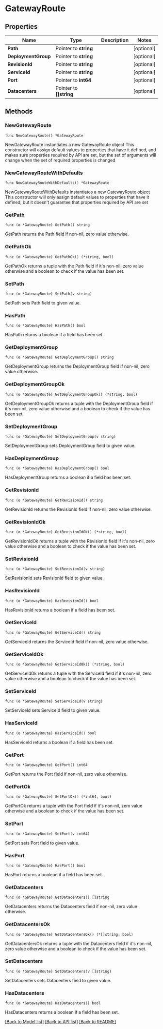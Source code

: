 # GatewayRoute

## Properties

Name | Type | Description | Notes
------------ | ------------- | ------------- | -------------
**Path** | Pointer to **string** |  | [optional] 
**DeploymentGroup** | Pointer to **string** |  | [optional] 
**RevisionId** | Pointer to **string** |  | [optional] 
**ServiceId** | Pointer to **string** |  | [optional] 
**Port** | Pointer to **int64** |  | [optional] 
**Datacenters** | Pointer to **[]string** |  | [optional] 

## Methods

### NewGatewayRoute

`func NewGatewayRoute() *GatewayRoute`

NewGatewayRoute instantiates a new GatewayRoute object
This constructor will assign default values to properties that have it defined,
and makes sure properties required by API are set, but the set of arguments
will change when the set of required properties is changed

### NewGatewayRouteWithDefaults

`func NewGatewayRouteWithDefaults() *GatewayRoute`

NewGatewayRouteWithDefaults instantiates a new GatewayRoute object
This constructor will only assign default values to properties that have it defined,
but it doesn't guarantee that properties required by API are set

### GetPath

`func (o *GatewayRoute) GetPath() string`

GetPath returns the Path field if non-nil, zero value otherwise.

### GetPathOk

`func (o *GatewayRoute) GetPathOk() (*string, bool)`

GetPathOk returns a tuple with the Path field if it's non-nil, zero value otherwise
and a boolean to check if the value has been set.

### SetPath

`func (o *GatewayRoute) SetPath(v string)`

SetPath sets Path field to given value.

### HasPath

`func (o *GatewayRoute) HasPath() bool`

HasPath returns a boolean if a field has been set.

### GetDeploymentGroup

`func (o *GatewayRoute) GetDeploymentGroup() string`

GetDeploymentGroup returns the DeploymentGroup field if non-nil, zero value otherwise.

### GetDeploymentGroupOk

`func (o *GatewayRoute) GetDeploymentGroupOk() (*string, bool)`

GetDeploymentGroupOk returns a tuple with the DeploymentGroup field if it's non-nil, zero value otherwise
and a boolean to check if the value has been set.

### SetDeploymentGroup

`func (o *GatewayRoute) SetDeploymentGroup(v string)`

SetDeploymentGroup sets DeploymentGroup field to given value.

### HasDeploymentGroup

`func (o *GatewayRoute) HasDeploymentGroup() bool`

HasDeploymentGroup returns a boolean if a field has been set.

### GetRevisionId

`func (o *GatewayRoute) GetRevisionId() string`

GetRevisionId returns the RevisionId field if non-nil, zero value otherwise.

### GetRevisionIdOk

`func (o *GatewayRoute) GetRevisionIdOk() (*string, bool)`

GetRevisionIdOk returns a tuple with the RevisionId field if it's non-nil, zero value otherwise
and a boolean to check if the value has been set.

### SetRevisionId

`func (o *GatewayRoute) SetRevisionId(v string)`

SetRevisionId sets RevisionId field to given value.

### HasRevisionId

`func (o *GatewayRoute) HasRevisionId() bool`

HasRevisionId returns a boolean if a field has been set.

### GetServiceId

`func (o *GatewayRoute) GetServiceId() string`

GetServiceId returns the ServiceId field if non-nil, zero value otherwise.

### GetServiceIdOk

`func (o *GatewayRoute) GetServiceIdOk() (*string, bool)`

GetServiceIdOk returns a tuple with the ServiceId field if it's non-nil, zero value otherwise
and a boolean to check if the value has been set.

### SetServiceId

`func (o *GatewayRoute) SetServiceId(v string)`

SetServiceId sets ServiceId field to given value.

### HasServiceId

`func (o *GatewayRoute) HasServiceId() bool`

HasServiceId returns a boolean if a field has been set.

### GetPort

`func (o *GatewayRoute) GetPort() int64`

GetPort returns the Port field if non-nil, zero value otherwise.

### GetPortOk

`func (o *GatewayRoute) GetPortOk() (*int64, bool)`

GetPortOk returns a tuple with the Port field if it's non-nil, zero value otherwise
and a boolean to check if the value has been set.

### SetPort

`func (o *GatewayRoute) SetPort(v int64)`

SetPort sets Port field to given value.

### HasPort

`func (o *GatewayRoute) HasPort() bool`

HasPort returns a boolean if a field has been set.

### GetDatacenters

`func (o *GatewayRoute) GetDatacenters() []string`

GetDatacenters returns the Datacenters field if non-nil, zero value otherwise.

### GetDatacentersOk

`func (o *GatewayRoute) GetDatacentersOk() (*[]string, bool)`

GetDatacentersOk returns a tuple with the Datacenters field if it's non-nil, zero value otherwise
and a boolean to check if the value has been set.

### SetDatacenters

`func (o *GatewayRoute) SetDatacenters(v []string)`

SetDatacenters sets Datacenters field to given value.

### HasDatacenters

`func (o *GatewayRoute) HasDatacenters() bool`

HasDatacenters returns a boolean if a field has been set.


[[Back to Model list]](../README.md#documentation-for-models) [[Back to API list]](../README.md#documentation-for-api-endpoints) [[Back to README]](../README.md)


